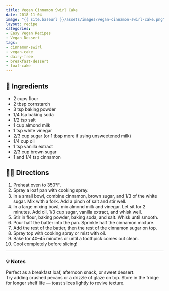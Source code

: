 ```yaml
---
title: Vegan Cinnamon Swirl Cake
date: 2018-11-04
image: "{{ site.baseurl }}/assets/images/vegan-cinnamon-swirl-cake.png"
layout: recipe
categories:
- Easy Vegan Recipes
- Vegan Dessert
tags:
- cinnamon-swirl
- vegan-cake
- dairy-free
- breakfast-dessert
- loaf-cake
---
```


## 🧾 Ingredients

- 2 cups flour  
- 2 tbsp cornstarch  
- 3 tsp baking powder  
- 1/4 tsp baking soda  
- 1/2 tsp salt  
- 1 cup almond milk  
- 1 tsp white vinegar  
- 2/3 cup sugar (or 1 tbsp more if using unsweetened milk)  
- 1/4 cup oil  
- 1 tsp vanilla extract  
- 2/3 cup brown sugar  
- 1 and 1/4 tsp cinnamon  

## 👩‍🍳 Directions

1. Preheat oven to 350°F.  
2. Spray a loaf pan with cooking spray.  
3. In a small bowl, combine cinnamon, brown sugar, and 1/3 of the white sugar. Mix with a fork. Add a pinch of salt and stir well.  
4. In a large mixing bowl, mix almond milk and vinegar. Let sit for 2 minutes. Add oil, 1/3 cup sugar, vanilla extract, and whisk well.  
5. Stir in flour, baking powder, baking soda, and salt. Whisk until smooth.  
6. Pour half the batter into the pan. Sprinkle half the cinnamon mixture.  
7. Add the rest of the batter, then the rest of the cinnamon sugar on top.  
8. Spray top with cooking spray or mist with oil.  
9. Bake for 40–45 minutes or until a toothpick comes out clean.  
10. Cool completely before slicing!


---

### 💡 Notes

Perfect as a breakfast loaf, afternoon snack, or sweet dessert.  
Try adding crushed pecans or a drizzle of glaze on top.
Store in the fridge for longer shelf life — toast slices lightly to revive texture.
